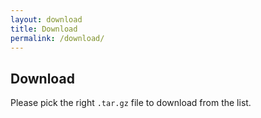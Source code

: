 ```yaml
---
layout: download
title: Download
permalink: /download/
---
```


## Download

Please pick the right `.tar.gz` file to download from the list.